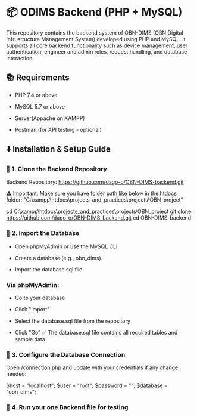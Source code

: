 # 📦 ODIMS Backend (PHP + MySQL)

This repository contains the backend system of OBN-DIMS (OBN Digital Infrustructure Management System) developed using PHP and MySQL. 
It supports all core backend functionality such as device management, user authentication, engineer and admin roles, request handling, and database interaction.

## 📚 Requirements

- PHP 7.4 or above

- MySQL 5.7 or above

- Server(Appache on XAMPP)

- Postman (for API testing - optional)

## ⬇️ Installation & Setup Guide
###  📁 1. Clone the Backend Repository
Backend Repository: https://github.com/dago-o/OBN-DIMS-backend.git

⚠️ Important:
Make sure you have folder path like below in the htdocs folder:
"C:\xampp\htdocs\projects_and_practices\projects\OBN_project"

cd C:\xampp\htdocs\projects_and_practices\projects\OBN_project
git clone https://github.com/dago-o/OBN-DIMS-backend.git
cd OBN-DIMS-backend

###  📁 2. Import the Database

- Open phpMyAdmin or use the MySQL CLI.

- Create a database (e.g., obn_dims).

- Import the database.sql file:

### Via phpMyAdmin:

- Go to your database

- Click "Import"

- Select the database.sql file from the repository

- Click "Go"
✅ The database.sql file contains all required tables and sample data.

###  📁 3. Configure the Database Connection

Open /connection.php and update with your credentials if any change needed:

$host = "localhost";
$user = "root";
$password = "";
$database = "obn_dims";

###  📁 4. Run your one Backend file for testing








